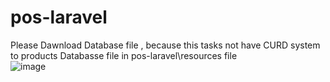 # pos-laravel

Please Dawnload Database file , because this tasks not have CURD system to products
Databasse file in pos-laravel\resources file <br>
![image](https://user-images.githubusercontent.com/62479499/150802064-bab2d330-4dd7-44a5-8682-36c5a69a34ed.png)

 
